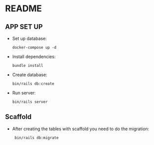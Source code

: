 # README

## APP SET UP

* Set up database:
    ```
    docker-compose up -d
    ```
* Install dependencies:
    ```
    bundle install
    ```
* Create database:
    ```
    bin/rails db:create
    ```
* Run server:
    ```
    bin/rails server
    ```

## Scaffold

* After creating the tables with scaffold you need to do the migration:
   ```
    bin/rails db:migrate
    ``` 
